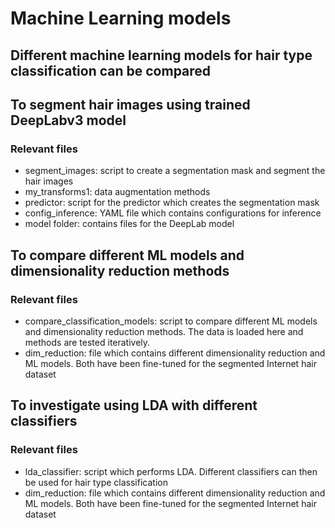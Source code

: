 # Machine Learning models
## Different machine learning models for hair type classification can be compared


## To segment hair images using trained DeepLabv3 model
### Relevant files
- segment_images: script to create a segmentation mask and segment the hair images
- my_transforms1: data augmentation methods
- predictor: script for the predictor which creates the segmentation mask
- config_inference: YAML file which contains configurations for inference
- model folder: contains files for the DeepLab model

## To compare different ML models and dimensionality reduction methods
### Relevant files
- compare_classification_models: script to compare different ML models and dimensionality reduction methods. The data is loaded here and methods are tested iteratively.
- dim_reduction: file which contains different dimensionality reduction and ML models. Both have been fine-tuned for the segmented Internet hair dataset

## To investigate using LDA with different classifiers
### Relevant files
- lda_classifier: script which performs LDA. Different classifiers can then be used for hair type classification
- dim_reduction: file which contains different dimensionality reduction and ML models. Both have been fine-tuned for the segmented Internet hair dataset

